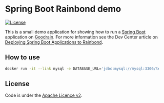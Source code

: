 # Spring Boot Rainbond demo

[![License](http://img.shields.io/:license-apache-blue.svg)](http://www.apache.org/licenses/LICENSE-2.0.html)

This is a small demo application for showing how to run a [Spring Boot](http://projects.spring.io/spring-boot/)
application on [Goodrain](https://www.goodrain.com). For more information see the Dev Center article on 
[Deploying Spring Boot Applications to Rainbond](https://www.rainbond.com/articles/deploying-spring-boot-apps-to-goodrain).

## How to use

```bash
docker run -it --link mysql -e DATABASE_URL='jdbc:mysql://mysql:3306/test' -p 5000:5000 spring-boot-database-demo
```

## License

Code is under the [Apache Licence v2](https://www.apache.org/licenses/LICENSE-2.0.txt).
